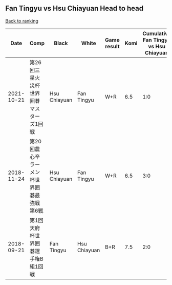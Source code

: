 ## Fan Tingyu vs Hsu Chiayuan Head to head

[Back to ranking](../../index.md)




| **Date** | **Comp** | **Black** | **White** | **Game result** | **Komi** | **Cumulative Fan Tingyu vs Hsu Chiayuan** | **Fan Tingyu streak** | **Hsu Chiayuan streak** | 
| --- | --- | --- | --- | --- | --- | --- | --- | --- |
| 2021-10-21 | 第26回三星火災杯世界囲碁マスターズ1回戦 | Hsu Chiayuan | Fan Tingyu | W+R | 6.5 | 1:0 | 1 | 0 | 
| 2018-11-24 | 第20回農心辛ラーメン杯世界囲碁最強戦第6戦 | Hsu Chiayuan | Fan Tingyu | W+R | 6.5 | 3:0 | 3 | 0 | 
| 2018-09-21 | 第1回天府杯世界囲碁選手権B組1回戦 | Fan Tingyu | Hsu Chiayuan | B+R | 7.5 | 2:0 | 2 | 0 |





